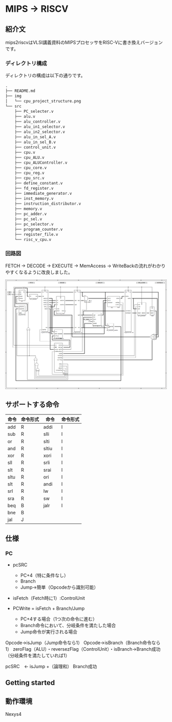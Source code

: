 
# MIPS → RISCV

## 紹介文
mips2riscvはVLSI講義資料のMIPSプロセッサをRISC-Vに書き換えバージョンです。

### ディレクトリ構成
ディレクトリの構成は以下の通りです。

```
.
├── README.md
├── img
│   └── cpu_project_structure.png
└── src
    ├── PC_selecter.v
    ├── alu.v
    ├── alu_controller.v
    ├── alu_in1_selector.v
    ├── alu_in2_selector.v
    ├── alu_in_sel_A.v
    ├── alu_in_sel_B.v
    ├── control_unit.v
    ├── cpu.v
    ├── cpu_ALU.v
    ├── cpu_ALUController.v
    ├── cpu_core.v
    ├── cpu_reg.v
    ├── cpu_src.v
    ├── define_constant.v
    ├── fd_register.v
    ├── immediate_generator.v
    ├── inst_memory.v
    ├── instruction_distributor.v
    ├── memory.v
    ├── pc_adder.v
    ├── pc_sel.v
    ├── pc_selector.v
    ├── program_counter.v
    ├── register_file.v
    └── risc_v_cpu.v
```

### 回路図
FETCH → DECODE → EXECUTE → MemAccess → WriteBackの流れがわかりやすくなるように改良しました。

![回路図](img/cpu_project_structure.png)

## サポートする命令

| 命令 | 命令形式 | 命令　| 命令形式|
| -------- | -------- | -----| ----|
| add|R|addi|I|
| sub|R|slli|I|
| or|R|slti|I|
|and| R|sltiu|I|
|xor| R|xori|I|
|sll| R|srli|I|
|slt| R|srai|I|
|sltu| R|ori| I|
|slt| R|andi|I|
|srl|R|lw|I|
|sra|R|sw|I|
|beq|B|jalr|I|
|bne|B|
|jal|J|



## 仕様
### PC
* pcSRC
    * PC+4（特に条件なし）
    * Branch
    * Jump→簡単（Opcodeから識別可能）

* isFetch（Fetch時に1）:ControlUnit
* PCWrite = isFetch + Branch/Jump
    * PC+4する場合（1つ次の命令に進む）
    * Branch命令において、分岐条件を満たした場合
    * Jump命令が実行される場合

Opcode→isJump（Jump命令なら1）
Opcode→isBranch（Branch命令なら1）
zeroFlag（ALU）・reversezFlag（ControlUnit）・isBranch→Branch成功（分岐条件を満たしていれば1）

pcSRC　← isJump +（論理和） Branch成功

###

## Getting started


## 動作環境
Nexys4
